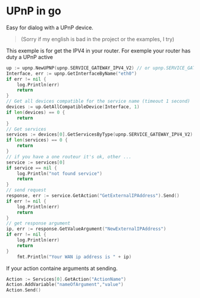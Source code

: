 # UPnP in go

Easy for dialog with a UPnP device.

> (Sorry if my english is bad in the project or the examples, I try)

This exemple is for get the IPV4 in your router. For exemple your router has duty a UPnP active

```go
up := upnp.NewUPNP(upnp.SERVICE_GATEWAY_IPV4_V2) // or upnp.SERVICE_GATEWAY_IPV4_V1
Interface, err := upnp.GetInterfaceByName("eth0")
if err != nil {
	log.Println(err)
	return
}
// Get all devices compatible for the service name (timeout 1 second)
devices := up.GetAllCompatibleDevice(Interface, 1)
if len(devices) == 0 {
	return
}
// Get services
services := devices[0].GetServicesByType(upnp.SERVICE_GATEWAY_IPV4_V2) // or upnp.SERVICE_GATEWAY_IPV4_V1
if len(services) == 0 {
	return
}
// if you have a one routeur it's ok, other ...
service := services[0]
if service == nil {
	log.Println("not found service")
	return
}
// send request
response, err := service.GetAction("GetExternalIPAddress").Send()
if err != nil {
	log.Println(err)
	return
}
// get response argument
ip, err := response.GetValueArgument("NewExternalIPAddress")
if err != nil {
	log.Println(err)
	return
}
	fmt.Println("Your WAN ip address is " + ip)
```

If your action containe arguments at sending.

```go
Action := Services[0].GetAction("ActionName")
Action.AddVariable("nameOfArgument","value")
Action.Send()
```
